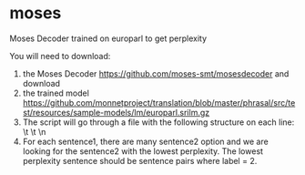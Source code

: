 # moses
Moses Decoder trained on europarl to get perplexity

You will need to download: 
1. the Moses Decoder https://github.com/moses-smt/mosesdecoder and download 
2. the trained model https://github.com/monnetproject/translation/blob/master/phrasal/src/test/resources/sample-models/lm/europarl.srilm.gz
3. The script will go through a file with the following structure on each line: <label> \t <sentence1> \t <sentence2> \n
4. For each sentence1, there are many sentence2 option and we are looking for the sentence2 with the lowest perplexity. The lowest perplexity sentence should be sentence pairs where label = 2.

